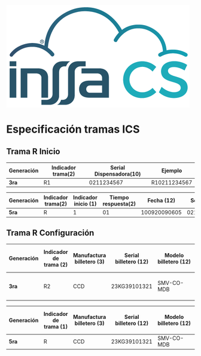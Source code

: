 <img src="https://github.com/camiloadominguez/peliculas-backend/blob/master/logo.png" alt="logo_inssa.png">

# Especificación tramas ICS

## Trama R Inicio

| Generación | Indicador trama(2) | Serial Dispensadora(10) | Ejemplo |
| --- | --- | --- | --- |
| **3ra** | R1 | 0211234567 | R10211234567 |

| Generación | Indicador trama(2) | Indicador inicio (1) | Tiempo respuesta(2) | Fecha (12) | Serial (10) | Ejemplo |
| --- | --- | --- | --- | --- | --- | --- |
| **5ra** | R | 1 | 01 | 100920090605 | 0211234567 | R1011009200906050211234567 |

## Trama R Configuración

| Generación | Indicador de trama (2) | Manufactura billetero (3) | Serial billetero (12) | Modelo billetero (12) | Manufactura monedero (3) | Serial monedero (12) | Modelo monedero (12) | Versión FW PIC18F8722 (2) | Versión FW PIC18F4550 (2) | Intensidad de señal (2) | Calidad de señal (1) | Serial dispensadora (10) | Ejemplo |
| --- | --- | --- | --- | --- | --- | --- | --- | --- | --- | --- | --- | --- | --- |
| **3ra** | R2 | CCD | 23KG39101321 | SMV-CO-MDB | MEI | 2669G600954  | CF7600MDB    | 51 | 27 | 31 | 0 | 0211234567 | R2CCD23KG39101321SMV-CO-MDB  MEI2669G600954 CF7600MDB   51273100211234567 |

| Generación | Indicador de trama (1) | Manufactura billetero (3) | Serial billetero (12) | Modelo billetero (12) | Manufactura monedero (3) | Serial monedero (12) | Modelo monedero (12) | Versión FW PIC18F4550 (2) | IMEI (15) | ICCID (19) | Tiempo de respuesta (2) | Fecha de tarjeta (12) | Serial de tarjeta (10) | Ejemplo |
| --- | --- | --- | --- | --- | --- | --- | --- | --- | --- | --- | --- | --- | --- | --- |
| **5ra** | R | CCD | 23KG39101321 | SMV-CO-MDB | MEI | 2669G600954  | CF7600MDB    | 01 | 861585044136297 | 8957123311907700000 | 00 | 100920090604 | 4512002120 | RCCD23KG39101321SMV-CO-MDB  MEI2669G600954 CF7600MDB   018615850441362978957123311907700000001009200906044512002120 |
